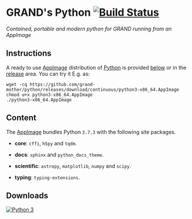 # GRAND's Python [![Build Status](https://travis-ci.com/grand-mother/python.svg?branch=master)](https://travis-ci.com/grand-mother/python)
_Contained, portable and modern python for GRAND running from an AppImage_


## Instructions

A ready to use [AppImage][APPIMAGE] distribution of [Python][PYTHON] is provided
[below](##Downloads) or in the [release][RELEASE] area. You can try it E.g. as:
```
wget -cq https://github.com/grand-mother/python/releases/download/continuous/python3-x86_64.AppImage
chmod u+x python3-x86_64.AppImage
./python3-x86_64.AppImage
```

## Content

The [AppImage][APPIMAGE] bundles Python `3.7.3` with the following site
packages.

- **core**: `cffi`, `h5py` and `tqdm`.

* **docs**: `sphinx` and `python_docs_theme`.

* **scientific**: `astropy`, `matplotlib`, `numpy` and `scipy`.

* **typing**: `typing-extensions`.


## Downloads

[![Python 3](https://img.shields.io/badge/python3-x86_64-blue.svg)](https://github.com/grand-mother/python/releases/download/continuous/python3-x86_64.AppImage)


[APPIMAGE]: https://appimage.org
[LINUXDEPLOY]: https://github.com/linuxdeploy/linuxdeploy
[PYPI]: https://pypi.org
[PYTHON]: https://www.python.org
[RELEASE]: https://github.com/grand-mother/python/releases
